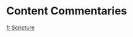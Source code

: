 # Content Commentaries

[1: Scripture](https://github.com/One-Library/One-Library/blob/master/The%20One%20Library/2%20-%20Wonders/1%20-%20References/2%20-%20Navigation/1%20-%20Scripture/README.md)